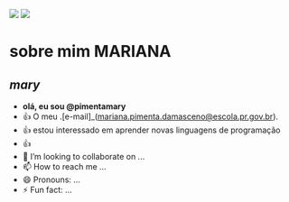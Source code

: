 <!---comentários--->
![](https://i.gifer.com/LWrr.gif)
![](https://www.google.com/url?sa=i&url=https%3A%2F%2Ftenor.com%2Fsearch%2Fkatherine-pierce-gifs&psig=AOvVaw15zcbvIJ4z2beFnAahqx7e&ust=1740703349156000&source=images&cd=vfe&opi=89978449&ved=0CBMQjRxqFwoTCJiiw8DP4osDFQAAAAAdAAAAABBs)
  # sobre mim **MARIANA**
   ## *mary*
- **olá, eu sou @pimentamary**
- :+1: O meu .[e-mail]_(mariana.pimenta.damasceno@escola.pr.gov.br).
- :+1: estou interessado em aprender novas linguagens de programação
- :+1: 
- 💞️ I’m looking to collaborate on ...
- 📫 How to reach me ...
- 😄 Pronouns: ...
- ⚡ Fun fact: ...

<!---
pimentamary/pimentamary is a ✨ special ✨ repository because its `README.md` (this file) appears on your GitHub profile.
You can click the Preview link to take a look at your changes.
--->
